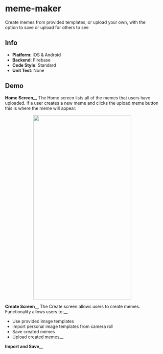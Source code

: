 # meme-maker
Create memes from provided templates, or upload your own, with the option to save or upload for others to see

Info
---
* **Platform**: iOS & Android
* **Backend**: Firebase
* **Code Style**: Standard
* **Unit Test**: None

Demo
---
**Home Screen**__
The Home screen lists all of the memes that users have uploaded. If a user creates a new meme and clicks the upload meme button
this is where the meme will appear.

<p align="center">
  <img src="https://github.com/wbrown22/meme-maker/blob/master/demo/HomeScreen.gif" width="320px" height="600px" />
</p>

**Create Screen**__
The Create screen allows users to create memes. Functionality allows users to:__
* Use provided image templates
* Import personal image templates from camera roll
* Save created memes
* Upload created memes__

**Import and Save**__


